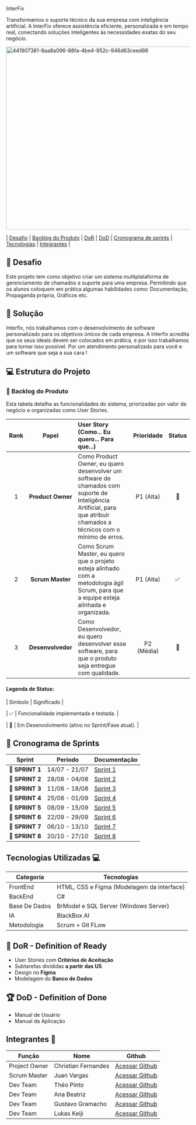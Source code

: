 InterFix

Transformamos o suporte técnico da sua empresa com inteligência artificial. A InterFix oferece assistência eficiente, personalizada e em tempo real, conectando soluções inteligentes às necessidades exatas do seu negócio.

<img width="700" height="500" alt="441907381-8aa8a096-88fa-4be4-952c-946d63ceed66" src="https://github.com/user-attachments/assets/9cb9f4b7-f167-4813-8e74-0817f62d15e8" />

  | <a href="#desafio">Desafio</a> |
  [Backlog do Produto](https://github.com/Thorphinm/InterFix/blob/main/Backlog/Backlog.md) |
  <a href="#dor">DoR</a> |
  <a href="#dod">DoD</a> |
  <a href="#sprint">Cronograma de sprints</a> |
   <a href="#tecnologia">Tecnologias</a> |
   <a href="#integrantes">Integrantes</a> |


## 🏅 Desafio <a id="desafio"></a>

Este projeto tem como objetivo criar um sistema multiplataforma de gerenciamento de chamados e suporte para uma empresa. Permitindo que os alunos coloquem em prática algumas habilidades como: Documentação, Propaganda própria, Gráficos etc.

## 🏅 Solução <a id="solucao"></a>
Interfix, nós trabalhamos com o desenvolvimento de software personalizado para os objetivos únicos de cada empresa. A Interfix acredita que os seus ideais devem ser colocados em prática, e por isso trabalhamos para tornar isso possível. Por um atendimento personalizado para você e um software que seja a sua cara !

## 💻 Estrutura do Projeto

### 📌 Backlog do Produto <a id="backlog"></a>

Esta tabela detalha as funcionalidades do sistema, priorizadas por valor de negócio e organizadas como User Stories.

| Rank | Papel | User Story (Como... Eu quero... Para que...) | Prioridade | Status |
| :--: | :---: | :------------------------------------------- | :--------: | :----: |
| 1 | **Product Owner** | Como Product Owner, eu quero desenvolver um software de chamados com suporte de Inteligência Artificial, para que atribuir chamados a técnicos com o mínimo de erros. | P1 (Alta) | 🚧 |
| 2 | **Scrum Master** | Como Scrum Master, eu quero que o projeto esteja alinhado com a metodologia ágil Scrum, para que a equipe esteja alinhada e organizada. | P1 (Alta)  | ✅  |
| 3 | **Desenvolvedor** | Como Desenvolvedor, eu quero desenvolver esse software, para que o produto seja entregue com qualidade. | P2 (Média) | 🚧 |
#### Legenda de Status:

| Símbolo | Significado |

| ✅ | Funcionalidade implementada e testada. |

| 🚧 | Em Desenvolvimento (ativo no Sprint/Fase atual). |

## 📅 Cronograma de Sprints <a id="sprint"></a>

| Sprint          |    Período    | Documentação                                     |
| --------------- | :-----------: | ------------------------------------------------ |
| 🔖 **SPRINT 1** | 14/07 - 21/07 | [Sprint 1](https://github.com/Thorphinm/InterFix/blob/main/Scrum/Sprint1.md) |
| 🔖 **SPRINT 2** | 28/08 - 04/08 | [Sprint 2](Scrum/Sprint2.md)|
| 🔖 **SPRINT 3** | 11/08 - 18/08 | [Sprint 3](https://github.com/Thorphinm/InterFix/blob/main/Scrum/Sprint3.md)|
| 🔖 **SPRINT 4** | 25/08 - 01/09 | [Sprint 4](https://github.com/Thorphinm/InterFix/blob/main/Scrum/Sprint4.md)|
| 🔖 **SPRINT 5** | 08/09 - 15/09 | [Sprint 5](https://github.com/Thorphinm/InterFix/blob/main/Scrum/Sprint5.md)|
| 🔖 **SPRINT 6** | 22/09 - 29/09 | [Sprint 6](https://github.com/Thorphinm/InterFix/blob/main/Scrum/Sprint6.md)|
| 🔖 **SPRINT 7** | 06/10 - 13/10 | [Sprint 7](https://github.com/Thorphinm/InterFix/blob/main/Scrum/Sprint7.md)|
| 🔖 **SPRINT 8** | 20/10 - 27/10 | [Sprint 8](https://github.com/Thorphinm/InterFix/blob/main/Scrum/Sprint8.md)|

## Tecnologias Utilizadas 💻 <a id="tecnologia"></a>

Categoría | Tecnologías
--------- | -------------
FrontEnd | HTML, CSS e Figma (Modelagem da interface) 
BackEnd | C#
Base De Dados | BrModel e SQL Server (Windows Server)
IA | BlackBox AI
Metodología | Scrum + Git FLow 

## 🏃‍ DoR - Definition of Ready <a id="dor"></a>

* User Stories com **Critérios de Aceitação**
* Subtarefas divididas **a partir das US**
* Design no **Figma**
* Modelagem do **Banco de Dados**

 ## 🏆 DoD - Definition of Done <a id="dod"></a>

* Manual de Usuário
* Manual da Aplicação


## Integrantes 👥 <a id="integrantes"></a>

Função       | Nome                | Github                                                       |
------------ | --------------------| -------------------------------------------------------------|
Project Owner| Christian Fernandes | [Acessar Github](https://github.com/ChristianFernandesLemos) |
Scrum Master | Juan Vargas         | [Acessar Github](https://github.com/RenteriaJuan)            |
Dev Team     | Théo Pinto          | [Acessar Github](https://github.com/Thorphinm)               |
Dev Team     | Ana Beatriz         | [Acessar Github](https://github.com/Anasouza2802)            |
Dev Team     |Gustavo Gramacho     | [Acessar Github](https://github.com/gramachoo)               |
Dev Team     | Lukas Keiji         | [Acessar Github](https://github.com/Lucaskeiji)              |
